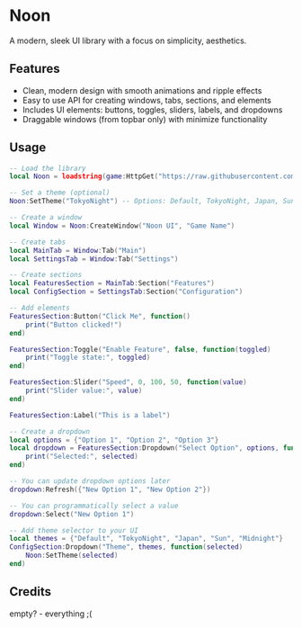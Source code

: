 # Noon

A modern, sleek UI library with a focus on simplicity, aesthetics.

## Features

- Clean, modern design with smooth animations and ripple effects
- Easy to use API for creating windows, tabs, sections, and elements
- Includes  UI elements: buttons, toggles, sliders, labels, and dropdowns
- Draggable windows (from topbar only) with minimize functionality

## Usage

```lua
-- Load the library
local Noon = loadstring(game:HttpGet("https://raw.githubusercontent.com/emptier-lab/Noon/refs/heads/main/UI.lua"))()

-- Set a theme (optional)
Noon:SetTheme("TokyoNight") -- Options: Default, TokyoNight, Japan, Sun, Midnight

-- Create a window
local Window = Noon:CreateWindow("Noon UI", "Game Name")

-- Create tabs
local MainTab = Window:Tab("Main")
local SettingsTab = Window:Tab("Settings")

-- Create sections
local FeaturesSection = MainTab:Section("Features")
local ConfigSection = SettingsTab:Section("Configuration")

-- Add elements
FeaturesSection:Button("Click Me", function()
    print("Button clicked!")
end)

FeaturesSection:Toggle("Enable Feature", false, function(toggled)
    print("Toggle state:", toggled)
end)

FeaturesSection:Slider("Speed", 0, 100, 50, function(value)
    print("Slider value:", value)
end)

FeaturesSection:Label("This is a label")

-- Create a dropdown
local options = {"Option 1", "Option 2", "Option 3"}
local dropdown = FeaturesSection:Dropdown("Select Option", options, function(selected)
    print("Selected:", selected)
end)

-- You can update dropdown options later
dropdown:Refresh({"New Option 1", "New Option 2"})

-- You can programmatically select a value
dropdown:Select("New Option 1")

-- Add theme selector to your UI
local themes = {"Default", "TokyoNight", "Japan", "Sun", "Midnight"}
ConfigSection:Dropdown("Theme", themes, function(selected)
    Noon:SetTheme(selected)
end)
```

## Credits

empty? - everything ;(
